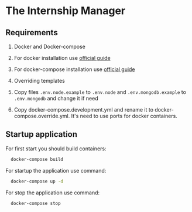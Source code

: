 # The Internship Manager

## Requirements

1. Docker and Docker-compose
  1. For docker installation use [official guide](https://docker.github.io/engine/installation/)  
  2. For docker-compose installation use [official guide](https://docs.docker.com/compose/install/)  

2. Overriding templates
  1. Copy files `.env.node.example` to `.env.node` and `.env.mongodb.example` to `.env.mongodb` and change it if need
  2. Copy docker-compose.development.yml and rename it to docker-compose.override.yml. It's need to use ports for docker containers.  

## Startup application

For first start you should build containers:

```bash
  docker-compose build
```

For startup the application use command:

```bash
  docker-compose up -d
```

For stop the application use command:

```bash
  docker-compose stop
```